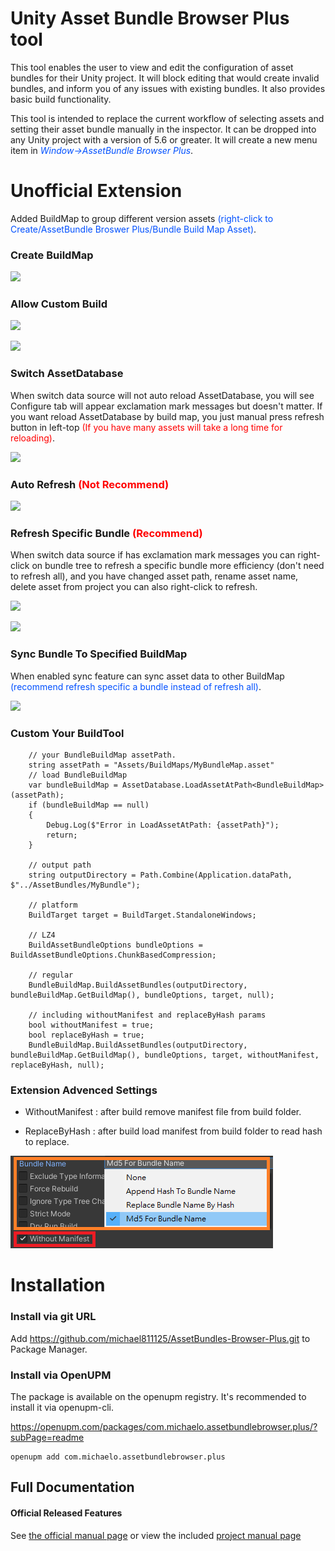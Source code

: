 # Unity Asset Bundle Browser Plus tool

This tool enables the user to view and edit the configuration of asset bundles for their Unity project.  It will block editing that would create invalid bundles, and inform you of any issues with existing bundles.  It also provides basic build functionality.

This tool is intended to replace the current workflow of selecting assets and setting their asset bundle manually in the inspector.  It can be dropped into any Unity project with a version of 5.6 or greater.  It will create a new menu item in <font color=#0050FF>*Window->AssetBundle Browser Plus*</font>.  

# Unofficial Extension
Added BuildMap to group different version assets <font color=#0050FF>(right-click to Create/AssetBundle Broswer Plus/Bundle Build Map Asset)</font>.

### Create BuildMap

![](https://github.com/michael811125/AssetBundles-Browser-Plus/blob/master/Documentation/images/desc_img_1.png)

### Allow Custom Build

![](https://github.com/michael811125/AssetBundles-Browser-Plus/blob/master/Documentation/images/desc_img_2.png)

![](https://github.com/michael811125/AssetBundles-Browser-Plus/blob/master/Documentation/images/desc_img_3.png)

### Switch AssetDatabase

When switch data source will not auto reload AssetDatabase, you will see Configure tab will appear exclamation mark messages but doesn't matter. If you want reload AssetDatabase by build map, you just manual press refresh button in left-top <font color=#FF0000>(If you have many assets will take a long time for reloading)</font>.

![](https://github.com/michael811125/AssetBundles-Browser-Plus/blob/master/Documentation/images/desc_img_4.png)

### Auto Refresh <font color=#FF0000>(Not Recommend)</font>

![](https://github.com/michael811125/AssetBundles-Browser-Plus/blob/master/Documentation/images/desc_img_5.png)

### Refresh Specific Bundle <font color=#FF0000>(Recommend)</font>

When switch data source if has exclamation mark messages you can right-click on bundle tree to refresh a specific bundle more efficiency (don't need to refresh all), and you have changed asset path, rename asset name, delete asset from project you can also right-click to refresh.

![](https://github.com/michael811125/AssetBundles-Browser-Plus/blob/master/Documentation/images/desc_img_6.png)

![](https://github.com/michael811125/AssetBundles-Browser-Plus/blob/master/Documentation/images/desc_img_7.png)

### Sync Bundle To Specified BuildMap

When enabled sync feature can sync asset data to other BuildMap <font color=#0050FF>(recommend refresh specific a bundle instead of refresh all)</font>.

![](https://github.com/michael811125/AssetBundles-Browser-Plus/blob/master/Documentation/images/desc_img_8.gif)

### Custom Your BuildTool

```
    // your BundleBuildMap assetPath.
    string assetPath = "Assets/BuildMaps/MyBundleMap.asset"
    // load BundleBuildMap
    var bundleBuildMap = AssetDatabase.LoadAssetAtPath<BundleBuildMap>(assetPath);
    if (bundleBuildMap == null)
    {
        Debug.Log($"Error in LoadAssetAtPath: {assetPath}");
        return;
    }
	
    // output path
    string outputDirectory = Path.Combine(Application.dataPath, $"../AssetBundles/MyBundle");
	
    // platform
    BuildTarget target = BuildTarget.StandaloneWindows;
	
    // LZ4
    BuildAssetBundleOptions bundleOptions = BuildAssetBundleOptions.ChunkBasedCompression;
    
    // regular
    BundleBuildMap.BuildAssetBundles(outputDirectory, bundleBuildMap.GetBuildMap(), bundleOptions, target, null);
    
    // including withoutManifest and replaceByHash params
    bool withoutManifest = true;
    bool replaceByHash = true;
    BundleBuildMap.BuildAssetBundles(outputDirectory, bundleBuildMap.GetBuildMap(), bundleOptions, target, withoutManifest, replaceByHash, null);
```

### Extension Advenced Settings

- WithoutManifest : after build remove manifest file from build folder.

- ReplaceByHash : after build load manifest from build folder to read hash to replace.

![](https://github.com/michael811125/AssetBundles-Browser-Plus/blob/master/Documentation/images/desc_img_9.png)

# Installation
### Install via git URL
Add https://github.com/michael811125/AssetBundles-Browser-Plus.git to Package Manager.

### Install via OpenUPM
The package is available on the openupm registry. It's recommended to install it via openupm-cli.

https://openupm.com/packages/com.michaelo.assetbundlebrowser.plus/?subPage=readme

```
openupm add com.michaelo.assetbundlebrowser.plus
```

## Full Documentation
#### Official Released Features
See [the official manual page](https://docs.unity3d.com/Manual/AssetBundles-Browser.html) or view the included [project manual page](Documentation/com.unity.assetbundlebrowser.md)